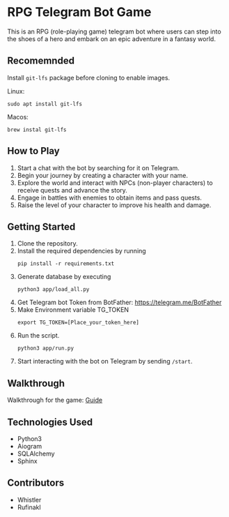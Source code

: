 # RPG Telegram Bot Game

This is an RPG (role-playing game) telegram bot where users can step into the shoes of a hero and embark on an epic adventure in a fantasy world.


## Recomemnded

Install `git-lfs` package before cloning to enable images.

Linux:
```
sudo apt install git-lfs
```

Macos:
```
brew instal git-lfs
```


## How to Play

1. Start a chat with the bot by searching for it on Telegram.
2. Begin your journey by creating a character with your name.
3. Explore the world and interact with NPCs (non-player characters) to receive quests and advance the story.
4. Engage in battles with enemies to obtain
   items and pass quests.
5. Raise the level of your character to improve his
   health and damage.


## Getting Started

1. Clone the repository.
2. Install the required dependencies by running 
   ```
   pip install -r requirements.txt
   ```
3. Generate database by executing
   ```
   python3 app/load_all.py
   ```
4. Get Telegram bot Token from BotFather: https://telegram.me/BotFather
5. Make Environment variable TG_TOKEN
   ```
   export TG_TOKEN=[Place_your_token_here]
   ```
6. Run the script.
   ```
   python3 app/run.py
   ```
7. Start interacting with the bot on Telegram by 
   sending `/start`.


## Walkthrough

Walkthrough for the game:
[Guide](Walkthrough.md)


## Technologies Used

- Python3
- Aiogram
- SQLAlchemy
- Sphinx


## Contributors

- Whistler
- Rufinakl
